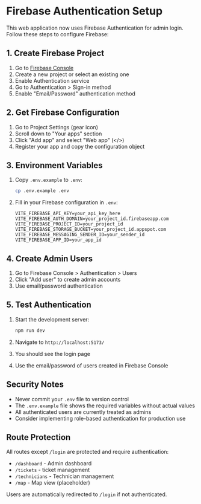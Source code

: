 # Firebase Authentication Setup

This web application now uses Firebase Authentication for admin login. Follow these steps to configure Firebase:

## 1. Create Firebase Project

1. Go to [Firebase Console](https://console.firebase.google.com/)
2. Create a new project or select an existing one
3. Enable Authentication service
4. Go to Authentication > Sign-in method
5. Enable "Email/Password" authentication method

## 2. Get Firebase Configuration

1. Go to Project Settings (gear icon)
2. Scroll down to "Your apps" section
3. Click "Add app" and select "Web app" (</>) 
4. Register your app and copy the configuration object

## 3. Environment Variables

1. Copy `.env.example` to `.env`:
   ```bash
   cp .env.example .env
   ```

2. Fill in your Firebase configuration in `.env`:
   ```
   VITE_FIREBASE_API_KEY=your_api_key_here
   VITE_FIREBASE_AUTH_DOMAIN=your_project_id.firebaseapp.com
   VITE_FIREBASE_PROJECT_ID=your_project_id
   VITE_FIREBASE_STORAGE_BUCKET=your_project_id.appspot.com
   VITE_FIREBASE_MESSAGING_SENDER_ID=your_sender_id
   VITE_FIREBASE_APP_ID=your_app_id
   ```

## 4. Create Admin Users

1. Go to Firebase Console > Authentication > Users
2. Click "Add user" to create admin accounts
3. Use email/password authentication

## 5. Test Authentication

1. Start the development server:
   ```bash
   npm run dev
   ```

2. Navigate to `http://localhost:5173/`
3. You should see the login page
4. Use the email/password of users created in Firebase Console

## Security Notes

- Never commit your `.env` file to version control
- The `.env.example` file shows the required variables without actual values
- All authenticated users are currently treated as admins
- Consider implementing role-based authentication for production use

## Route Protection

All routes except `/login` are protected and require authentication:
- `/dashboard` - Admin dashboard
- `/tickets` - ticket management
- `/technicians` - Technician management
- `/map` - Map view (placeholder)

Users are automatically redirected to `/login` if not authenticated.